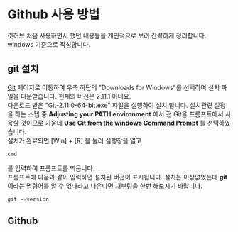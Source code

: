 # Github 사용 방법

깃허브 처음 사용하면서 했던 내용들을 개인적으로 보려 간략하게 정리합니다.  
windows 기준으로 작성합니다.

## git 설치

[Git](https://git-scm.com/) 페이지로 이동하여 우측 하단의 "Downloads for Windows"를 선택하여 설치 파일을 다운받습니다. 현재의 버전은 2.11.1 이네요.  
다운로드 받은 "Git-2.11.0-64-bit.exe" 파일을 실행하여 설치 합니다. 설치관련 설정을 하는 스텝 중 **Adjusting your PATH environment** 에서 전 Git을 프롬프트에서 사용할 것이므로 가운데 **Use Git from the windows Command Prompt** 를 선택하였습니다.  
설치가 완료되면 [Win] + [R] 을 눌러 실행창을 열고

    cmd

를 입력하여 프롬프트를 띄웁니다.  
프롬프트에 다음과 같이 입력하면 설치된 버전이 표시됩니다. 설치는 이상없었는데 **git** 이라는 명령어를 알 수 없다라고 나온다면 재부팅을 한번 해보시기 바랍니다.

    git --version

## Github
